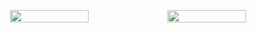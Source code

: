 <p align="center">
  <a href="https://wakatime.com/@JosephCottingham" title="🤔 What I've Been Doing" target="_blank" style="display: flex;">
     <img src="https://wakatime.com/share/@85acdb22-40e6-4d58-a20e-fdc8783c9e96/aedbb426-f7a1-4611-b51f-fe735cb76666.svg" width="50%">
     <img src="https://wakatime.com/share/@85acdb22-40e6-4d58-a20e-fdc8783c9e96/b8e85b45-f527-402d-8dd7-c7017f220c56.svg" width="50%">
  </a>
</p>
<!--
**JosephCottingham/JosephCottingham** is a ✨ _special_ ✨ repository because its `README.md` (this file) appears on your GitHub profile.

Here are some ideas to get you started:

- 🔭 I’m currently working on ...
- 🌱 I’m currently learning ...
- 👯 I’m looking to collaborate on ...
- 🤔 I’m looking for help with ...
- 💬 Ask me about ...
- 📫 How to reach me: ...
- 😄 Pronouns: ...
- ⚡ Fun fact: ...
-->
